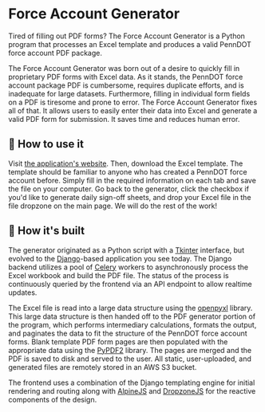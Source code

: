 # Force Account Generator

Tired of filling out PDF forms? The Force Account Generator is a Python program that processes an Excel template and produces a valid PennDOT force account PDF package.

The Force Account Generator was born out of a desire to quickly fill in proprietary PDF forms with Excel data. As it stands, the PennDOT force account package PDF is cumbersome, requires duplicate efforts, and is inadequate for large datasets. Furthermore, filling in individual form fields on a PDF is tiresome and prone to error. The Force Account Generator fixes all of that. It allows users to easily enter their data into Excel and generate a valid PDF form for submission. It saves time and reduces human error.

## :bookmark_tabs: How to use it

Visit [the application's website](http://example.com). Then, download the Excel template. The template should be familiar to anyone who has created a PennDOT force account before. Simply fill in the required information on each tab and save the file on your computer. Go back to the generator, click the checkbox if you'd like to generate daily sign-off sheets, and drop your Excel file in the file dropzone on the main page. We will do the rest of the work!

## :hammer: How it's built

The generator originated as a Python script with a [Tkinter](https://docs.python.org/3/library/tkinter.html) interface, but evolved to the [Django](https://www.djangoproject.com/)-based application you see today. The Django backend utilizes a pool of [Celery](https://docs.celeryproject.org/en/stable/) workers to asynchronously process the Excel workbook and build the PDF file. The status of the process is continuously queried by the frontend via an API endpoint to allow realtime updates.

The Excel file is read into a large data structure using the [openpyxl](https://openpyxl.readthedocs.io/en/stable/) library. This large data structure is then handed off to the PDF generator portion of the program, which performs intermediary calculations, formats the output, and paginates the data to fit the structure of the PennDOT force account forms. Blank template PDF form pages are then populated with the appropriate data using the [PyPDF2](https://pythonhosted.org/PyPDF2/) library. The pages are merged and the PDF is saved to disk and served to the user. All static, user-uploaded, and generated files are remotely stored in an AWS S3 bucket.

The frontend uses a combination of the Django templating engine for initial rendering and routing along with [AlpineJS](https://github.com/alpinejs/alpine) and [DropzoneJS](https://www.dropzonejs.com/) for the reactive components of the design.
